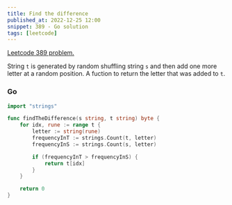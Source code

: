 ```yaml
---
title: Find the difference
published_at: 2022-12-25 12:00
snippet: 389 - Go solution
tags: [leetcode]
---
```


[Leetcode 389 problem.](https://leetcode.com/problems/find-the-difference/)

String `t` is generated by random shuffling string `s` and then add one more letter at a random position.
A fuction to return the letter that was added to `t`.

### Go

```go
import "strings"

func findTheDifference(s string, t string) byte {
    for idx, rune := range t {
        letter := string(rune)
        frequencyInT := strings.Count(t, letter)
        frequencyInS := strings.Count(s, letter)

        if (frequencyInT > frequencyInS) {
            return t[idx]
        }
    }

    return 0
}
```